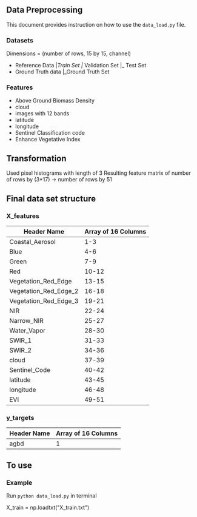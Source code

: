 ## Data Preprocessing 
This document provides instruction on how to use the `data_load.py` file. 

### Datasets
Dimensions = (number of rows, 15 by 15, channel)
- Reference Data
    |_Train Set
    |_ Validation Set
    |_ Test Set
- Ground Truth data
    |_Ground Truth Set

### Features
- Above Ground Biomass Density
- cloud
- images with 12 bands 
- latitude 
- longitude
- Sentinel Classification code 
- Enhance Vegetative Index

## Transformation
Used pixel histograms with length of 3
Resulting feature matrix of number of rows by (3*17) -> number of rows by 51

## Final data set structure

### X_features

| Header Name             | Array of 16 Columns |
|-------------------------|---------------------|
| Coastal_Aerosol         | 1-3                 |
| Blue                    | 4-6                 |
| Green                   | 7-9                 |
| Red                     | 10-12               |
| Vegetation_Red_Edge     | 13-15               |
| Vegetation_Red_Edge_2   | 16-18               |
| Vegetation_Red_Edge_3   | 19-21               |
| NIR                     | 22-24               |
| Narrow_NIR              | 25-27               |
| Water_Vapor             | 28-30               |
| SWIR_1                  | 31-33               |
| SWIR_2                  | 34-36               |
| cloud                   | 37-39               |
| Sentinel_Code           | 40-42               |
| latitude                | 43-45               |
| longitude               | 46-48               |
| EVI                     | 49-51               |

### y_targets
| Header Name             | Array of 16 Columns |
|-------------------------|---------------------|
| agbd                    | 1                   |

## To use

### Example
Run `python data_load.py` in terminal

X_train = np.loadtxt("X_train.txt")
